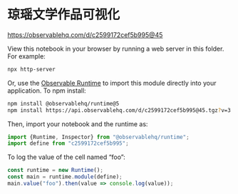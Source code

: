 # 琼瑶文学作品可视化

https://observablehq.com/d/c2599172cef5b995@45

View this notebook in your browser by running a web server in this folder. For
example:

~~~sh
npx http-server
~~~

Or, use the [Observable Runtime](https://github.com/observablehq/runtime) to
import this module directly into your application. To npm install:

~~~sh
npm install @observablehq/runtime@5
npm install https://api.observablehq.com/d/c2599172cef5b995@45.tgz?v=3
~~~

Then, import your notebook and the runtime as:

~~~js
import {Runtime, Inspector} from "@observablehq/runtime";
import define from "c2599172cef5b995";
~~~

To log the value of the cell named “foo”:

~~~js
const runtime = new Runtime();
const main = runtime.module(define);
main.value("foo").then(value => console.log(value));
~~~

